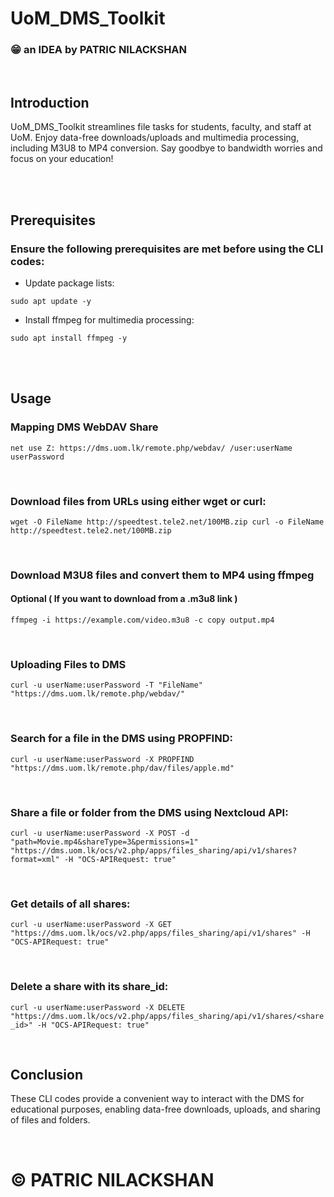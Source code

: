 # UoM_DMS_Toolkit

### 😁 an IDEA by PATRIC NILACKSHAN

<br>


## Introduction
UoM_DMS_Toolkit streamlines file tasks for students, faculty, and staff at UoM. Enjoy data-free downloads/uploads and multimedia processing, including M3U8 to MP4 conversion. Say goodbye to bandwidth worries and focus on your education!

<br>
<br>

## Prerequisites
### Ensure the following prerequisites are met before using the CLI codes:

- Update package lists:

`
sudo apt update -y
`

- Install ffmpeg for multimedia processing:

`
sudo apt install ffmpeg -y
`

<br>
<br>

## Usage
### Mapping DMS WebDAV Share
`
net use Z: https://dms.uom.lk/remote.php/webdav/ /user:userName userPassword
`

<br>

### Download files from URLs using either wget or curl:
`
wget -O FileName http://speedtest.tele2.net/100MB.zip
curl -o FileName http://speedtest.tele2.net/100MB.zip
`

<br>

### Download M3U8 files and convert them to MP4 using ffmpeg
#### Optional ( If you want to download from a .m3u8 link )
`
ffmpeg -i https://example.com/video.m3u8 -c copy output.mp4
`

<br>

### Uploading Files to DMS
`
curl -u userName:userPassword -T "FileName" "https://dms.uom.lk/remote.php/webdav/"
`

<br>

### Search for a file in the DMS using PROPFIND:
`
curl -u userName:userPassword -X PROPFIND "https://dms.uom.lk/remote.php/dav/files/apple.md"
`

<br>

### Share a file or folder from the DMS using Nextcloud API:

`
curl -u userName:userPassword -X POST -d "path=Movie.mp4&shareType=3&permissions=1" "https://dms.uom.lk/ocs/v2.php/apps/files_sharing/api/v1/shares?format=xml" -H "OCS-APIRequest: true"
`

<br>

### Get details of all shares:
`
curl -u userName:userPassword -X GET "https://dms.uom.lk/ocs/v2.php/apps/files_sharing/api/v1/shares" -H "OCS-APIRequest: true"
`

<br>

### Delete a share with its share_id:
`
curl -u userName:userPassword -X DELETE "https://dms.uom.lk/ocs/v2.php/apps/files_sharing/api/v1/shares/<share_id>" -H "OCS-APIRequest: true"
`

<br>


## Conclusion
These CLI codes provide a convenient way to interact with the DMS for educational purposes, enabling data-free downloads, uploads, and sharing of files and folders.

<br>

# &#169; PATRIC NILACKSHAN 
